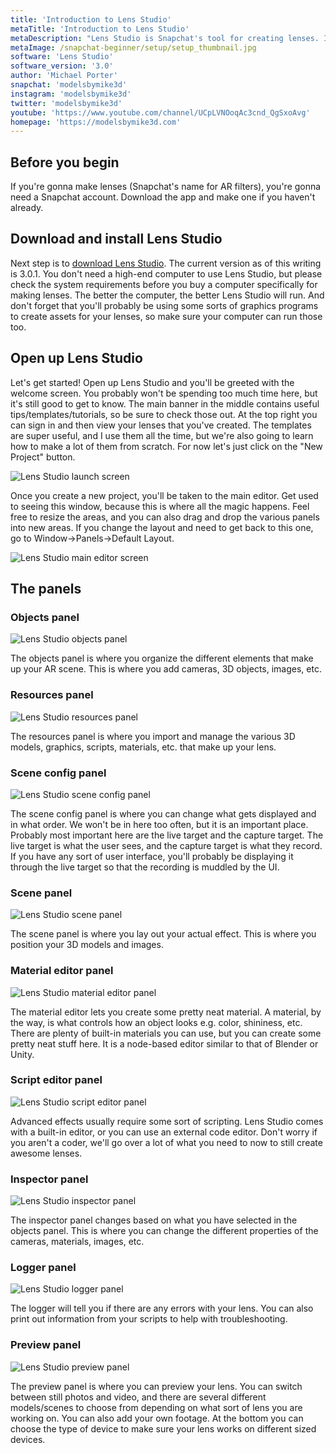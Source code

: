 ```yaml
---
title: 'Introduction to Lens Studio'
metaTitle: 'Introduction to Lens Studio'
metaDescription: "Lens Studio is Snapchat's tool for creating lenses. It's super powerful and super flexible. While it's been designed to be easy to use, here's a quick overview of how the software is layed out."
metaImage: /snapchat-beginner/setup/setup_thumbnail.jpg
software: 'Lens Studio'
software_version: '3.0'
author: 'Michael Porter'
snapchat: 'modelsbymike3d'
instagram: 'modelsbymike3d'
twitter: 'modelsbymike3d'
youtube: 'https://www.youtube.com/channel/UCpLVNOoqAc3cnd_QgSxoAvg'
homepage: 'https://modelsbymike3d.com'
---
```


## Before you begin

If you're gonna make lenses (Snapchat's name for AR filters), you're gonna need a Snapchat account. Download the app and make one if you haven't already.

## Download and install Lens Studio

Next step is to [download Lens Studio](https://lensstudio.snapchat.com/). The current version as of this writing is 3.0.1. You don't need a high-end computer to use Lens Studio, but please check the system requirements before you buy a computer specifically for making lenses. The better the computer, the better Lens Studio will run. And don't forget that you'll probably be using some sorts of graphics programs to create assets for your lenses, so make sure your computer can run those too.

## Open up Lens Studio

Let's get started! Open up Lens Studio and you'll be greeted with the welcome screen. You probably won't be spending too much time here, but it's still good to get to know. The main banner in the middle contains useful tips/templates/tutorials, so be sure to check those out. At the top right you can sign in and then view your lenses that you've created. The templates are super useful, and I use them all the time, but we're also going to learn how to make a lot of them from scratch. For now let's just click on the "New Project" button.

![Lens Studio launch screen](../../snapchat-beginner/setup/ls-launch-screen.jpg)

Once you create a new project, you'll be taken to the main editor. Get used to seeing this window, because this is where all the magic happens. Feel free to resize the areas, and you can also drag and drop the various panels into new areas. If you change the layout and need to get back to this one, go to Window->Panels->Default Layout.

![Lens Studio main editor screen](../../snapchat-beginner/setup/ls-new-project.jpg)

## The panels

### Objects panel

![Lens Studio objects panel](../../snapchat-beginner/setup/ls-objects.jpg)

The objects panel is where you organize the different elements that make up your AR scene. This is where you add cameras, 3D objects, images, etc.

### Resources panel

![Lens Studio resources panel](../../snapchat-beginner/setup/ls-resources.jpg)

The resources panel is where you import and manage the various 3D models, graphics, scripts, materials, etc. that make up your lens.

### Scene config panel

![Lens Studio scene config panel](../../snapchat-beginner/setup/ls-scene-config.jpg)

The scene config panel is where you can change what gets displayed and in what order. We won't be in here too often, but it is an important place. Probably most important here are the live target and the capture target. The live target is what the user sees, and the capture target is what they record. If you have any sort of user interface, you'll probably be displaying it through the live target so that the recording is muddled by the UI.

### Scene panel

![Lens Studio scene panel](../../snapchat-beginner/setup/ls-scene.jpg)

The scene panel is where you lay out your actual effect. This is where you position your 3D models and images.

### Material editor panel

![Lens Studio material editor panel](../../snapchat-beginner/setup/ls-material-editor.jpg)

The material editor lets you create some pretty neat material. A material, by the way, is what controls how an object looks e.g. color, shininess, etc. There are plenty of built-in materials you can use, but you can create some pretty neat stuff here. It is a node-based editor similar to that of Blender or Unity.

### Script editor panel

![Lens Studio script editor panel](../../snapchat-beginner/setup/ls-script-editor.jpg)

Advanced effects usually require some sort of scripting. Lens Studio comes with a built-in editor, or you can use an external code editor. Don't worry if you aren't a coder, we'll go over a lot of what you need to now to still create awesome lenses.

### Inspector panel

![Lens Studio inspector panel](../../snapchat-beginner/setup/ls-inspector.jpg)

The inspector panel changes based on what you have selected in the objects panel. This is where you can change the different properties of the cameras, materials, images, etc.

### Logger panel

![Lens Studio logger panel](../../snapchat-beginner/setup/ls-logger.jpg)

The logger will tell you if there are any errors with your lens. You can also print out information from your scripts to help with troubleshooting.

### Preview panel

![Lens Studio preview panel](../../snapchat-beginner/setup/ls-preview.jpg)

The preview panel is where you can preview your lens. You can switch between still photos and video, and there are several different models/scenes to choose from depending on what sort of lens you are working on. You can also add your own footage. At the bottom you can choose the type of device to make sure your lens works on different sized devices.
